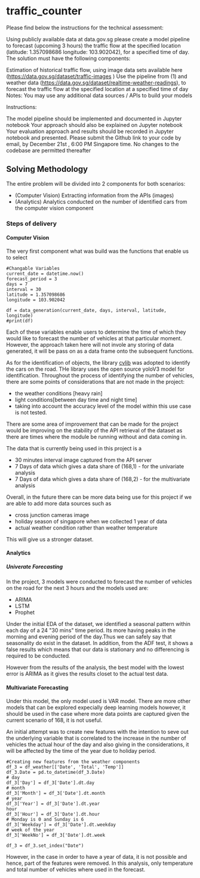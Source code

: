 # traffic_counter

Please find below the instructions for the technical assessment:

Using publicly available data at data.gov.sg please create a model pipeline to forecast (upcoming 3 hours) the traffic flow at the specified location (latitude: 1.357098686 longitude: 103.902042), for a specified time of day. The solution must have the following components:

Estimation of historical traffic flow, using image data sets available here (https://data.gov.sg/dataset/traffic-images )
Use the pipeline from (1) and weather data (https://data.gov.sg/dataset/realtime-weather-readings), to forecast the traffic flow at the specified location at a specified time of day
Notes: You may use any additional data sources / APIs to build your models

Instructions:

The model pipeline should be implemented and documented in Jupyter notebook
Your approach should also be explained on Jupyter notebook
Your evaluation approach and results should be recorded in Jupyter notebook and presented.
Please submit the Github link to your code by email, by December 21st , 6:00 PM Singapore time. No changes to the codebase are permitted thereafter

## Solving Methodology

The entire problem will be divided into 2 components for both scenarios:

- (Computer Vision) Extracting information from the APIs (images)
- (Analytics) Analytics conducted on the number of identified cars from the computer vision component

### Steps of delivery

#### Computer Vision

The very first component what was build was the functions that enable us to select

```
#Changable Variables
current_date = datetime.now()
forecast_period = 3
days = 7
interval = 30
latitude = 1.357098686
longitude = 103.902042

df = data_generation(current_date, days, interval, latitude, longitude)
#print(df)
```

Each of these variables enable users to determine the time of which they would like to forecast the number of vehicles at that particular moment. However, the approach taken here will not invole any storing of data generated, it will be pass on as a data frame onto the subsequent functions.

As for the identification of objects, the library [cvlib](https://www.cvlib.net) was adopted to identify the cars on the road. THe library uses the open source yoloV3 model for identification. Throughout the process of identifying the number of vehicles, there are some points of considerations that are not made in the project:

- the weather conditions [heavy rain]
- light conditions[between day time and night time]
- taking into account the accuracy level of the model within this use case is not tested.

There are some area of improvement that can be made for the project would be improving on the stability of the API retrieval of the dataset as there are times where the module be running without and data coming in.

The data that is currently being used in this project is a

- 30 minutes interval image captured from the API server
- 7 Days of data which gives a data share of (168,1) - for the univariate analysis
- 7 Days of data which gives a data share of (168,2) - for the multivariate analysis

Overall, in the future there can be more data being use for this project if we are able to add more data sources such as

- cross junction cameras image
- holiday season of singapore when we collected 1 year of data
- actual weather condition rather than weather temperature

This will give us a stronger dataset.

#### Analytics

##### Univerate Forecasting

In the project, 3 models were conducted to forecast the number of vehicles on the road for the next 3 hours and the models used are:

- ARIMA
- LSTM
- Prophet

Under the initial EDA of the dataset, we identified a seasonal pattern within each day of a 24 "30 mins" time period. Its more having peaks in the morning and evening period of the day.Thus we can safely say that seasonality do exist in the dataset. In addition, from the ADF test, it shows a false results which means that our data is stationary and no differencing is required to be conducted.

However from the results of the analysis, the best model with the lowest error is ARIMA as it gives the results closet to the actual test data.

#### Multivariate Forecasting

Under this model, the only model used is VAR model. There are more other models that can be explored expecially deep learning models however, it should be used in the case where more data points are captured given the current scenario of 168, it is not useful.

An initial attempt was to create new features with the intention to seve out the underlying variable that is correlated to the increase in the number of vehicles the actual hour of the day and also giving in the considerations, it will be affected by the time of the year due to holiday period.

```
#Creating new features from the weather components
df_3 = df_weather[['Date', 'Total', 'Temp']]
df_3.Date = pd.to_datetime(df_3.Date)
# day
df_3['Day'] = df_3['Date'].dt.day
# month
df_3['Month'] = df_3['Date'].dt.month
# year
df_3['Year'] = df_3['Date'].dt.year
hour
df_3['Hour'] = df_3['Date'].dt.hour
# Monday is 0 and Sunday is 6
df_3['Weekday'] = df_3['Date'].dt.weekday
# week of the year
df_3['WeekNo'] = df_3['Date'].dt.week

df_3 = df_3.set_index("Date")
```

However, in the case in order to have a year of data, it is not possible and hence, part of the features were removed. In this analysis, only temperature and total number of vehicles where used in the forecast.
